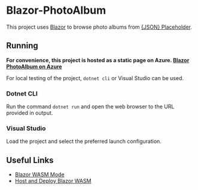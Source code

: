# Blazor-PhotoAlbum

This project uses [Blazor](https://dotnet.microsoft.com/en-us/apps/aspnet/web-apps/blazor) to browse photo albums from [\{JSON\} Placeholder](https://jsonplaceholder.typicode.com/).

## Running
**For convenience, this project is hosted as a static page on Azure.
[Blazor PhotoAlbum on Azure](https://polite-smoke-015ce610f.2.azurestaticapps.net)**


For local testing of the project, `dotnet cli` or Visual Studio can be used.
### Dotnet CLI
Run the command `dotnet run` and open the web browser to the URL provided in output.
### Visual Studio
Load the project and select the preferred launch configuration.


## Useful Links
- [Blazor WASM Mode](https://dotnet.microsoft.com/en-us/apps/aspnet/web-apps/blazor)
- [Host and Deploy Blazor WASM](https://learn.microsoft.com/en-us/aspnet/core/blazor/host-and-deploy/webassembly?view=aspnetcore-7.0)
